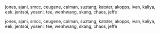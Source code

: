 jones, ajani, smcc, ceugene, calman, suztang, katster, akopps, ivan, 
kaliya, eek, jentsoi, yosenl, tee, wenhwang, skang, chaos, jeffe

jones, ajani, smcc, ceugene, calman, suztang, katster, akopps, ivan, 
kaliya, eek, jentsoi, yosenl, tee, wenhwang, skang, chaos, jeffe

